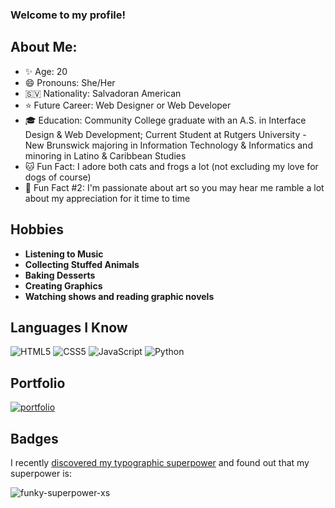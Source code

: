 ### Welcome to my profile!

## About Me: 
- ✨ Age: 20
- 😄 Pronouns: She/Her 
- 🇸🇻 Nationality: Salvadoran American 
- ⭐ Future Career: Web Designer or Web Developer 
- 🎓 Education: Community College graduate with an A.S. in Interface Design & Web Development; Current Student at Rutgers University - New Brunswick majoring in Information Technology & Informatics and minoring in Latino & Caribbean Studies
- 🐱 Fun Fact: I adore both cats and frogs a lot (not excluding my love for dogs of course)
- 🎨 Fun Fact #2: I'm passionate about art so you may hear me ramble a lot about my appreciation for it time to time

## Hobbies
- **Listening to Music**
- **Collecting Stuffed Animals**
- **Baking Desserts**
- **Creating Graphics**
- **Watching shows and reading graphic novels**

## Languages I Know
![HTML5](https://img.shields.io/badge/html5-%23E34F26.svg?style=for-the-badge&logo=html5&logoColor=white) ![CSS5](https://img.shields.io/badge/css5-%231572B6.svg?style=for-the-badge&logo=css3&logoColor=white) ![JavaScript](https://img.shields.io/badge/javascript-%23323330.svg?style=for-the-badge&logo=javascript&logoColor=%23F7DF1E) ![Python](https://img.shields.io/badge/python-3670A0?style=for-the-badge&logo=python&logoColor=ffdd54)

## Portfolio
[![portfolio](https://img.shields.io/badge/my_portfolio-000?style=for-the-badge&logo=ko-fi&logoColor=white)](https://payazelaya.netlify.app/)

## Badges
I recently [discovered my typographic superpower](https://game.fonts.adobe.com/) and found out that my superpower is: 

![funky-superpower-xs](https://user-images.githubusercontent.com/89945327/192060267-e365d2ab-5e69-4421-a4c1-71d5de2496e8.png)
